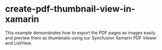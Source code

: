 # create-pdf-thumbnail-view-in-xamarin
This example demonstrates how to export the PDF pages as images easily and preview them as thumbnails using our Syncfusion Xamarin PDF Viewer and ListView.
